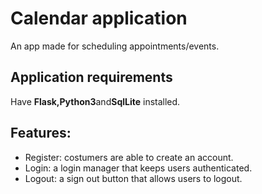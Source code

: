 # Calendar application
An app made for scheduling appointments/events.

## Application requirements
Have **Flask,Python3**and**SqlLite** installed.

## Features: 
- Register: costumers are able to create an account.
- Login: a login manager that keeps users authenticated.
- Logout: a sign out button that allows users to logout.
